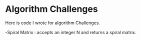 # Algorithm Challenges
Here is code I wrote for algorithm Challenges.

-Spiral Matrix : accepts an integer N and returns a spiral matrix.
